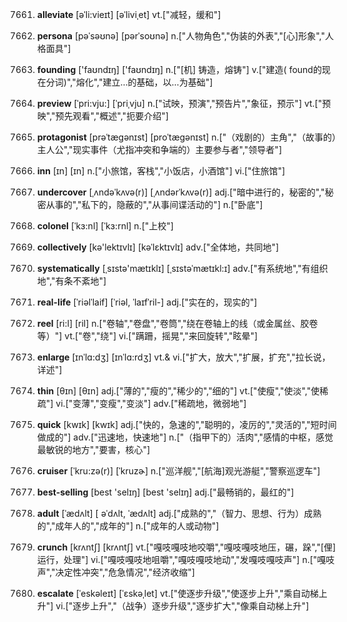 7661. **alleviate**
[əˈli:vieɪt]  [əˈliviˌet]
vt.["减轻，缓和"]  

7662. **persona**
[pəˈsəʊnə]  [pərˈsoʊnə]
n.["人物角色","伪装的外表","[心]形象","人格面具"]  

7663. **founding**
['faʊndɪŋ]  ['faʊndɪŋ]
n.["[机] 铸造，熔铸"]  v.["建造( found的现在分词)","熔化","建立…的基础，以…为基础"]  

7664. **preview**
[ˈpri:vju:]  [ˈpriˌvju]
n.["试映，预演","预告片","象征，预示"]  vt.["预映","预先观看","概述","扼要介绍"]  

7665. **protagonist**
[prəˈtægənɪst]  [proˈtæɡənɪst]
n.["（戏剧的）主角","（故事的）主人公","现实事件（尤指冲突和争端的）主要参与者","领导者"]  

7666. **inn**
[ɪn]  [ɪn]
n.["小旅馆，客栈","小饭店，小酒馆"]  vi.["住旅馆"]  

7667. **undercover**
[ˌʌndəˈkʌvə(r)]  [ˌʌndərˈkʌvə(r)]
adj.["暗中进行的，秘密的","秘密从事的","私下的，隐蔽的","从事间谍活动的"]  n.["卧底"]  

7668. **colonel**
[ˈkɜ:nl]  [ˈkɜ:rnl]
n.["上校"]  

7669. **collectively**
[kə'lektɪvlɪ]  [kəˈlɛktɪvlɪ]
adv.["全体地，共同地"]  

7670. **systematically**
[ˌsɪstə'mætɪklɪ]  [ˌsɪstəˈmætɪkl:ɪ]
adv.["有系统地","有组织地","有条不紊地"]  

7671. **real-life**
[ˈriəlˈlaif]  [ˈriəl, ˈlaɪfˈril-]
adj.["实在的，现实的"]  

7672. **reel**
[ri:l]  [ril]
n.["卷轴","卷盘","卷筒","绕在卷轴上的线（或金属丝、胶卷等）"]  vt.["卷","绕"]  vi.["蹒跚，摇晃","来回旋转","眩晕"]  

7673. **enlarge**
[ɪnˈlɑ:dʒ]  [ɪnˈlɑ:rdʒ]
vt.& vi.["扩大，放大","扩展，扩充","拉长说，详述"]  

7674. **thin**
[θɪn]  [θɪn]
adj.["薄的","瘦的","稀少的","细的"]  vt.["使瘦","使淡","使稀疏"]  vi.["变薄","变瘦","变淡"]  adv.["稀疏地，微弱地"]  

7675. **quick**
[kwɪk]  [kwɪk]
adj.["快的，急速的","聪明的，凌厉的","灵活的","短时间做成的"]  adv.["迅速地，快速地"]  n.["（指甲下的）活肉","感情的中枢，感觉最敏锐的地方","要害，核心"]  

7676. **cruiser**
[ˈkru:zə(r)]  [ˈkruzɚ]
n.["巡洋舰","[航海]观光游艇","警察巡逻车"]  

7677. **best-selling**
[best 'selɪŋ]  [best 'selɪŋ]
adj.["最畅销的，最红的"]  

7678. **adult**
[ˈædʌlt]  [ əˈdʌlt, ˈædʌlt]
adj.["成熟的","（智力、思想、行为）成熟的","成年人的","成年的"]  n.["成年的人或动物"]  

7679. **crunch**
[krʌntʃ]  [krʌntʃ]
vt.["嘎吱嘎吱地咬嚼","嘎吱嘎吱地压，碾，跺","[俚]运行，处理"]  vi.["嘎吱嘎吱地咀嚼","嘎吱嘎吱地动","发嘎吱嘎吱声"]  n.["嘎吱声","决定性冲突","危急情况","经济收缩"]  

7680. **escalate**
[ˈeskəleɪt]  [ˈɛskəˌlet]
vt.["使逐步升级","使逐步上升","乘自动梯上升"]  vi.["逐步上升","（战争）逐步升级","逐步扩大","像乘自动梯上升"]  


